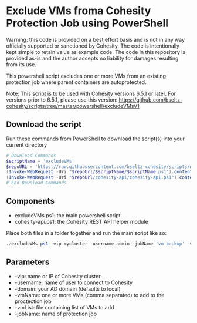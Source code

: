 # Exclude VMs froma Cohesity Protection Job using PowerShell

Warning: this code is provided on a best effort basis and is not in any way officially supported or sanctioned by Cohesity. The code is intentionally kept simple to retain value as example code. The code in this repository is provided as-is and the author accepts no liability for damages resulting from its use.

This powershell script excludes one or more VMs from an existing protection job where parent containers are autoprotected.

Note: This script is to be used with Cohesity versions 6.5.1 or later. For versions prior to 6.5.1, please use this version: <https://github.com/bseltz-cohesity/scripts/tree/master/powershell/excludeVMsV1>

## Download the script

Run these commands from PowerShell to download the script(s) into your current directory

```powershell
# Download Commands
$scriptName = 'excludeVMs'
$repoURL = 'https://raw.githubusercontent.com/bseltz-cohesity/scripts/master/powershell'
(Invoke-WebRequest -Uri "$repoUrl/$scriptName/$scriptName.ps1").content | Out-File "$scriptName.ps1"; (Get-Content "$scriptName.ps1") | Set-Content "$scriptName.ps1"
(Invoke-WebRequest -Uri "$repoUrl/cohesity-api/cohesity-api.ps1").content | Out-File cohesity-api.ps1; (Get-Content cohesity-api.ps1) | Set-Content cohesity-api.ps1
# End Download Commands
```

## Components

* excludeVMs.ps1: the main powershell script
* cohesity-api.ps1: the Cohesity REST API helper module

Place both files in a folder together and run the main script like so:

```powershell
./excludeVMs.ps1 -vip mycluster -username admin -jobName 'vm backup' -vmName mongodb
```

## Parameters

* -vip: name or IP of Cohesity cluster
* -username: name of user to connect to Cohesity
* -domain: your AD domain (defaults to local)
* -vmName: one or more VMs (comma separated) to add to the proctection job
* -vmList: file containing list of VMs to add
* -jobName: name of protection job

